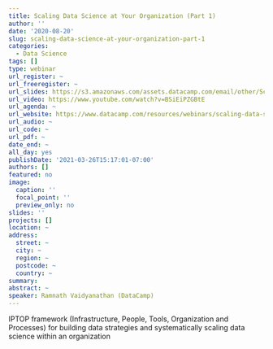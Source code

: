 ```yaml
---
title: Scaling Data Science at Your Organization (Part 1)
author: ''
date: '2020-08-20'
slug: scaling-data-science-at-your-organization-part-1
categories:
  - Data Science
tags: []
type: webinar
url_register: ~
url_freeregister: ~
url_slides: https://s3.amazonaws.com/assets.datacamp.com/email/other/Scaling+Data+Science+with+IPTOP.pdf
url_video: https://www.youtube.com/watch?v=BSiEiPZGBtE
url_agenda: ~
url_website: https://www.datacamp.com/resources/webinars/scaling-data-science-with-iptop
url_audio: ~
url_code: ~
url_pdf: ~
date_end: ~
all_day: yes
publishDate: '2021-03-26T15:17:01-07:00'
authors: []
featured: no
image:
  caption: ''
  focal_point: ''
  preview_only: no
slides: ''
projects: []
location: ~
address:
  street: ~
  city: ~
  region: ~
  postcode: ~
  country: ~
summary: 
abstract: ~
speaker: Ramnath Vaidyanathan (DataCamp)
---
```

IPTOP framework (Infrastructure, People, Tools, Organization and Processes) for building data strategies and systematically scaling data science within an organization  
<!--more-->
